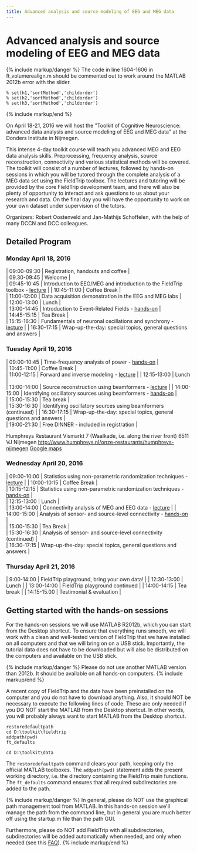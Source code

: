 ```yaml
---
title: Advanced analysis and source modeling of EEG and MEG data
---
```


# Advanced analysis and source modeling of EEG and MEG data

{% include markup/danger %}
The code in line 1604-1606 in ft_volumerealign.m should be commented out to work around the MATLAB 2012b error with the slider.

    % set(h1,'sortMethod','childorder')
    % set(h2,'sortMethod','childorder')
    % set(h3,'sortMethod','childorder')

{% include markup/end %}

On April 18-21, 2016 we will host the "Toolkit of Cognitive Neuroscience: advanced data analysis and source modeling of EEG and MEG data" at the Donders Institute in Nijmegen.

This intense 4-day toolkit course will teach you advanced MEG and EEG data analysis skills. Preprocessing, frequency analysis, source reconstruction, connectivity and various statistical methods will be covered. The toolkit will consist of a number of lectures, followed by hands-on sessions in which you will be tutored through the complete analysis of a MEG data set using the FieldTrip toolbox. The lectures and tutoring will be provided by the core FieldTrip development team, and there will also be plenty of opportunity to interact and ask questions to us about your research and data. On the final day you will have the opportunity to work on your own dataset under supervision of the tutors.

Organizers: Robert Oostenveld and Jan-Mathijs Schoffelen, with the help of many DCCN and DCC colleagues.

## Detailed Program

### Monday April 18, 2016

| 09:00-09:30 | Registration, handouts and coffee |  
 | 09.30-09:45 | Welcome |  
 | 09:45-10:45 | Introduction to EEG/MEG and introduction to the FieldTrip toolbox - [lecture](/assets/pdf/workshop/toolkit2016/introduction.pdf) |
| 10:45-11:00 | Coffee Break |  
 | 11:00-12:00 | Data acquisition demonstration in the EEG and MEG labs |  
 | 12:00-13:00 | Lunch |  
 | 13:00-14:45 | Introduction to Event-Related Fields - [hands-on](/tutorial/eventrelatedaveraging) |  
 | 14:45-15:15 | Tea Break |  
 | 15:15-16:30 | Fundamentals of neuronal oscillations and synchrony - [lecture](/assets/pdf/workshop/toolkit2016/frequencyanalysis.pdf) |
| 16:30-17:15 | Wrap-up-the-day: special topics, general questions and answers |

### Tuesday April 19, 2016

| 09:00-10:45 | Time-frequency analysis of power - [hands-on](/tutorial/timefrequencyanalysis) |  
 | 10:45-11:00 | Coffee Break |  
 | 11:00-12:15 | Forward and inverse modeling - [lecture](/assets/pdf/workshop/toolkit2016/forwinv.pdf) |
| 12:15-13:00 | Lunch |  
 | 13:00-14:00 | Source reconstruction using beamformers - [lecture](/assets/pdf/workshop/toolkit2016/beamforming.pdf) |
| 14:00-15:00 | Identifying oscillatory sources using beamformers - [hands-on](/tutorial/beamformer) |  
 | 15:00-15:30 | Tea break |  
 | 15:30-16:30 | Identifying oscillatory sources using beamformers (continued) |
| 16:30-17:15 | Wrap-up-the-day: special topics, general questions and answers |  
 | 19:00-21:30 | Free DINNER - included in registration |

Humphreys Restaurant
Vismarkt 7 (Waalkade, i.e. along the river front)
6511 VJ Nijmegen
<http://www.humphreys.nl/onze-restaurants/humphreys-nijmegen>
[Google maps](https://www.google.nl/maps/place/Humphrey's+Restaurant/@51.849361,5.865258,17z/data=!4m7!1m4!3m3!1s0x47c70846a3920f8b/0x9fa5f2e2c6e3c91a!2sHumphrey's+Restaurant!3b1!3m1!1s0x47c70846a3920f8b/0x9fa5f2e2c6e3c91a?hl=nl)

### Wednesday April 20, 2016

| 09:00-10:00 | Statistics using non-parametric randomization techniques - [lecture](/assets/pdf/workshop/toolkit2016/statistics.pdf) |
| 10:00-10:15 | Coffee Break |  
 | 10:15-12:15 | Statistics using non-parametric randomization techniques - [hands-on](/tutorial/cluster_permutation_timelock) |  
 | 12:15-13:00 | Lunch |  
 | 13:00-14:00 | Connectivity analysis of MEG and EEG data - [lecture](/assets/pdf/workshop/toolkit2016/connectivity.pdf) |
| 14:00-15:00 | Analysis of sensor- and source-level connectivity - [hands-on](/tutorial/connectivity) |  
 | 15:00-15:30 | Tea Break |  
 | 15:30-16:30 | Analysis of sensor- and source-level connectivity (continued) |  
 | 16:30-17:15 | Wrap-up-the-day: special topics, general questions and answers |

### Thursday April 21, 2016

| 9:00-14:00 | FieldTrip playground, bring your own data! |
| 12:30-13:00 | Lunch |
| 13:00-14:00 | FieldTrip playground continued |
| 14:00-14:15 | Tea break |
| 14:15-15.00 | Testimonial & evaluation |

## Getting started with the hands-on sessions

For the hands-on sessions we will use MATLAB R2012b, which you can start from the Desktop shortcut. To ensure that everything runs smooth, we will work with a clean and well-tested version of FieldTrip that we have installed on all computers and that we will bring on on a USB stick. Importantly, the tutorial data does not have to be downloaded but will also be distributed on the computers and available on the USB stick.

{% include markup/danger %}
Please do not use another MATLAB version than 2012b. It should be available on all hands-on computers.
{% include markup/end %}

A recent copy of FieldTrip and the data have been preinstalled on the computer and you do not have to download anything. Also, it should NOT be necessary to execute the following lines of code. These are only needed if you DO NOT start the MATLAB from the Desktop shortcut. In other words, you will probably always want to start MATLAB from the Desktop shortcut.

    restoredefaultpath
    cd D:\toolkit\fieldtrip
    addpath(pwd)
    ft_defaults

    cd D:\toolkit\data

The `restoredefaultpath` command clears your path, keeping only the official MATLAB toolboxes. The `addpath(pwd)` statement adds the present working directory, i.e. the directory containing the FieldTrip main functions. The `ft_defaults` command ensures that all required subdirectories are added to the path.

{% include markup/danger %}
In general, please do NOT use the graphical path management tool from MATLAB. In this hands-on session we'll manage the path from the command line, but in general you are much better off using the startup.m file than the path GUI.

Furthermore, please do NOT add FieldTrip with all subdirectories, subdirectories will be added automatically when needed, and only when needed (see this [FAQ](/faq/installation)).
{% include markup/end %}
